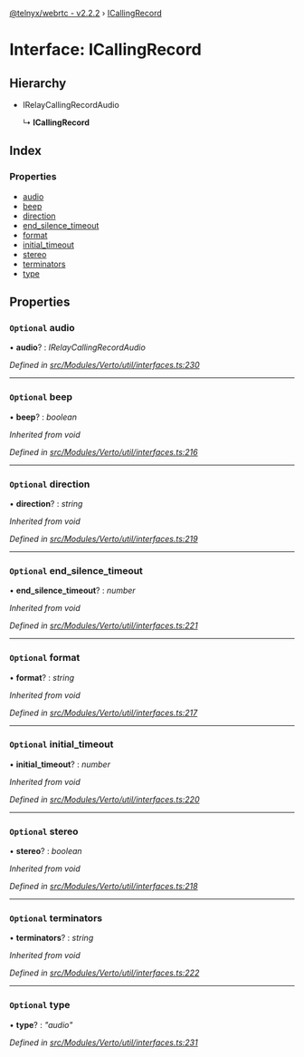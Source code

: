 [@telnyx/webrtc - v2.2.2](../README.md) › [ICallingRecord](icallingrecord.md)

# Interface: ICallingRecord

## Hierarchy

* IRelayCallingRecordAudio

  ↳ **ICallingRecord**

## Index

### Properties

* [audio](icallingrecord.md#optional-audio)
* [beep](icallingrecord.md#optional-beep)
* [direction](icallingrecord.md#optional-direction)
* [end_silence_timeout](icallingrecord.md#optional-end_silence_timeout)
* [format](icallingrecord.md#optional-format)
* [initial_timeout](icallingrecord.md#optional-initial_timeout)
* [stereo](icallingrecord.md#optional-stereo)
* [terminators](icallingrecord.md#optional-terminators)
* [type](icallingrecord.md#optional-type)

## Properties

### `Optional` audio

• **audio**? : *IRelayCallingRecordAudio*

*Defined in [src/Modules/Verto/util/interfaces.ts:230](https://github.com/team-telnyx/webrtc/blob/main/packages/js/src/Modules/Verto/util/interfaces.ts#L230)*

___

### `Optional` beep

• **beep**? : *boolean*

*Inherited from void*

*Defined in [src/Modules/Verto/util/interfaces.ts:216](https://github.com/team-telnyx/webrtc/blob/main/packages/js/src/Modules/Verto/util/interfaces.ts#L216)*

___

### `Optional` direction

• **direction**? : *string*

*Inherited from void*

*Defined in [src/Modules/Verto/util/interfaces.ts:219](https://github.com/team-telnyx/webrtc/blob/main/packages/js/src/Modules/Verto/util/interfaces.ts#L219)*

___

### `Optional` end_silence_timeout

• **end_silence_timeout**? : *number*

*Inherited from void*

*Defined in [src/Modules/Verto/util/interfaces.ts:221](https://github.com/team-telnyx/webrtc/blob/main/packages/js/src/Modules/Verto/util/interfaces.ts#L221)*

___

### `Optional` format

• **format**? : *string*

*Inherited from void*

*Defined in [src/Modules/Verto/util/interfaces.ts:217](https://github.com/team-telnyx/webrtc/blob/main/packages/js/src/Modules/Verto/util/interfaces.ts#L217)*

___

### `Optional` initial_timeout

• **initial_timeout**? : *number*

*Inherited from void*

*Defined in [src/Modules/Verto/util/interfaces.ts:220](https://github.com/team-telnyx/webrtc/blob/main/packages/js/src/Modules/Verto/util/interfaces.ts#L220)*

___

### `Optional` stereo

• **stereo**? : *boolean*

*Inherited from void*

*Defined in [src/Modules/Verto/util/interfaces.ts:218](https://github.com/team-telnyx/webrtc/blob/main/packages/js/src/Modules/Verto/util/interfaces.ts#L218)*

___

### `Optional` terminators

• **terminators**? : *string*

*Inherited from void*

*Defined in [src/Modules/Verto/util/interfaces.ts:222](https://github.com/team-telnyx/webrtc/blob/main/packages/js/src/Modules/Verto/util/interfaces.ts#L222)*

___

### `Optional` type

• **type**? : *"audio"*

*Defined in [src/Modules/Verto/util/interfaces.ts:231](https://github.com/team-telnyx/webrtc/blob/main/packages/js/src/Modules/Verto/util/interfaces.ts#L231)*
